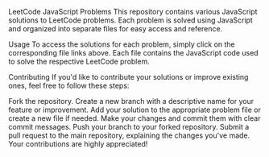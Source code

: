 LeetCode JavaScript Problems
This repository contains various JavaScript solutions to LeetCode problems. Each problem is solved using JavaScript and organized into separate files for easy access and reference.

Usage
To access the solutions for each problem, simply click on the corresponding file links above. Each file contains the JavaScript code used to solve the respective LeetCode problem.

Contributing
If you'd like to contribute your solutions or improve existing ones, feel free to follow these steps:

Fork the repository.
Create a new branch with a descriptive name for your feature or improvement.
Add your solution to the appropriate problem file or create a new file if needed.
Make your changes and commit them with clear commit messages.
Push your branch to your forked repository.
Submit a pull request to the main repository, explaining the changes you've made.
Your contributions are highly appreciated!
